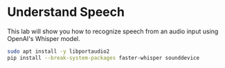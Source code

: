 # Understand Speech

This lab will show you how to recognize speech from an audio input using 
OpenAI's Whisper model.

```bash
sudo apt install -y libportaudio2
pip install --break-system-packages faster-whisper sounddevice
```